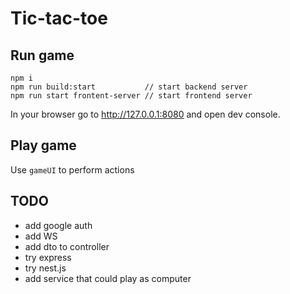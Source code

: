 # Tic-tac-toe

## Run game

```
npm i
npm run build:start           // start backend server
npm run start frontent-server // start frontend server
```
In your browser go to http://127.0.0.1:8080 and open dev console.

## Play game

Use `gameUI` to perform actions

## TODO
- add google auth
- add WS
- add dto to controller
- try express
- try nest.js
- add service that could play as computer